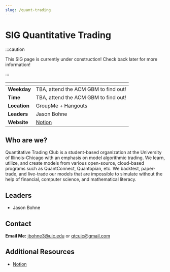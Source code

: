 ```yaml
---
slug: /quant-trading
---
```


# SIG Quantitative Trading

:::caution

This SIG page is currently under construction! Check back later for more information!

:::

| <!-- -->     | <!-- -->                                                                                   |
| ------------ | ------------------------------------------------------------------------------------------ |
| **Weekday**  | TBA, attend the ACM GBM to find out!                                                       |
| **Time**     | TBA, attend the ACM GBM to find out!                                                       |
| **Location** | GroupMe + Hangouts                                                                         |
| **Leaders**  | Jason Bohne                                                                                |
| **Website**  | [Notion](https://www.notion.so/Quantitative-Trading-Club-71a6625b95a144799f04729db7e4e79c) |

## Who are we?

Quantitative Trading Club is a student-based organization at the University of Illinois-Chicago with an emphasis on model algorithmic trading. We learn, utilize, and create models from various open-source, cloud-based programs such as QuantConnect, Quantopian, etc. We backtest, paper-trade, and live-trade our models that are impossible to simulate without the help of financial, computer science, and mathematical literacy.

## Leaders

- Jason Bohne

## Contact

**Email Me:** jbohne3@uic.edu or qtcuic@gmail.com

## Additional Resources

- [Notion](https://www.notion.so/Quantitative-Trading-Club-71a6625b95a144799f04729db7e4e79c)
